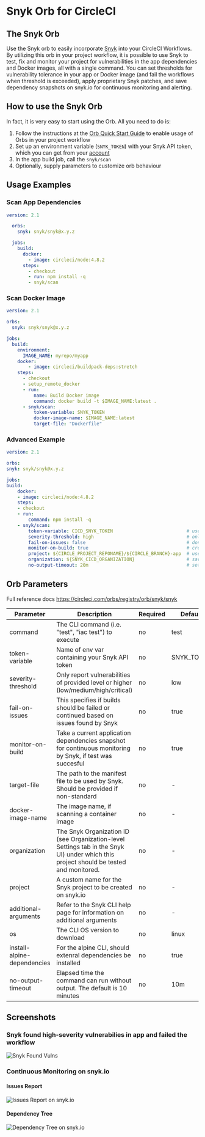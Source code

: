 # Snyk Orb for CircleCI

## The Snyk Orb

Use the Snyk orb to easily incorporate [Snyk](https://snyk.co/udBRL) into your CircleCI Workflows.
By utilizing this orb in your project workflow, it is possible to use Snyk to test, fix and monitor your project for vulnerabilities in the app dependencies and Docker images, all with a single command. You can set thresholds for vulnerability tolerance in your app or Docker image (and fail the workflows when threshold is exceeded), apply proprietary Snyk patches, and save dependency snapshots on snyk.io for continuous monitoring and alerting.

## How to use the Snyk Orb

In fact, it is very easy to start using the Orb.
All you need to do is:

1. Follow the instructions at the
   [Orb Quick Start Guide](https://circleci.com/orbs/registry/orb/snyk/snyk#quick-start)
   to enable usage of Orbs in your project workflow
2. Set up an environment variable (`SNYK_TOKEN`) with your Snyk API token, which
   you can get from your [account](https://snyk.co/udBRK)
3. In the app build job, call the `snyk/scan`
4. Optionally, supply parameters to customize orb behaviour

## Usage Examples

### Scan App Dependencies

```yaml
version: 2.1

  orbs:
    snyk: snyk/snyk@x.y.z

  jobs:
    build:
      docker:
        - image: circleci/node:4.8.2
      steps:
        - checkout
        - run: npm install -q
        - snyk/scan
```

### Scan Docker Image

```yaml
version: 2.1

orbs:
  snyk: snyk/snyk@x.y.z

jobs:
  build:
    environment:
      IMAGE_NAME: myrepo/myapp
    docker:
        - image: circleci/buildpack-deps:stretch
    steps:
      - checkout
      - setup_remote_docker
      - run:
          name: Build Docker image
          command: docker build -t $IMAGE_NAME:latest .
      - snyk/scan:
          token-variable: SNYK_TOKEN
          docker-image-name: $IMAGE_NAME:latest
          target-file: "Dockerfile"
```

### Advanced Example

```yaml
version: 2.1

orbs:
snyk: snyk/snyk@x.y.z

jobs:
build:
    docker:
    - image: circleci/node:4.8.2
    steps:
    - checkout
    - run:
        command: npm install -q
    - snyk/scan:
        token-variable: CICD_SNYK_TOKEN                           # use is api token stored in an env variable named other than SNYK_TOKEN
        severity-threshold: high                                  # only fail if detected high-severity vulnerabilities
        fail-on-issues: false                                     # don't fail even if issues detected (not recommended!)
        monitor-on-build: true                                    # create a snapshot of apps dependencies on snyk.io, for continoues monitoring (recommended!)
        project: ${CIRCLE_PROJECT_REPONAME}/${CIRCLE_BRANCH}-app  # use this to save the snapshot under specific names.
        organization: ${SNYK_CICD_ORGANIZATION}                   # save reports under a specific Snyk organization
        no-output-timeout: 20m                                    # set timeout without output to 20 mins
```

## Orb Parameters

Full reference docs https://circleci.com/orbs/registry/orb/snyk/snyk

| Parameter                   | Description                                                                                                                            | Required | Default    | Type         |
|-----------------------------|----------------------------------------------------------------------------------------------------------------------------------------|----------|------------|--------------|
| command                     | The CLI command (i.e. "test", "iac test") to execute                                                                                   | no       | test       | string       |
| token-variable              | Name of env var containing your Snyk API token                                                                                         | no       | SNYK_TOKEN | env_var_name |
| severity-threshold          | Only report vulnerabilities of provided level or higher (low/medium/high/critical)                                                     | no       | low        | low \        | med \| high \| critical |
| fail-on-issues              | This specifies if builds should be failed or continued based on issues found by Snyk                                                   | no       | true       | boolean      |
| monitor-on-build            | Take a current application dependencies snapshot for continuous monitoring by Snyk, if test was succesful                              | no       | true       | boolean      |
| target-file                 | The path to the manifest file to be used by Snyk. Should be provided if non-standard                                                   | no       | -          | string       |
| docker-image-name           | The image name, if scanning a container image                                                                                          | no       | -          | string       |
| organization                | The Snyk Organization ID (see Organization-level Settings tab in the Snyk UI) under which this project should be tested and monitored. | no       | -          | string       |
| project                     | A custom name for the Snyk project to be created on snyk.io                                                                            | no       | -          | string       |
| additional-arguments        | Refer to the Snyk CLI help page for information on additional arguments                                                                | no       | -          | string       |
| os                          | The CLI OS version to download                                                                                                         | no       | linux      | linux \      | macos \| alpine |
| install-alpine-dependencies | For the alpine CLI, should extenral dependencies be installed                                                                          | no       | true       | boolean      |
| no-output-timeout           | Elapsed time the command can run without output. The default is 10 minutes                                                             | no       | 10m        | string       |

## Screenshots

### Snyk found high-severity vulnerabilies in app and failed the workflow

![Snyk Found Vulns](pictures/snyk_found_vulns.png)

### Continuous Monitoring on snyk.io

#### Issues Report

![Issues Report on snyk.io](pictures/snykio_report.png)

#### Dependency Tree

![Dependency Tree on snyk.io](pictures/snykio_deptree.png)
